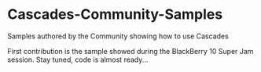 Cascades-Community-Samples
==========================

Samples authored by the Community showing how to use Cascades

First contribution is the sample showed during the BlackBerry 10 Super Jam session.  Stay tuned, code is almost ready...